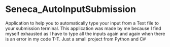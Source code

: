 # Seneca_AutoInputSubmission
Application to help you to automatically type your input from a Text file to your submission terminal.
This application was made by me because I find myself exhausted as I have to type all the inputs again and again when there is an error in my code T-T. 
Just a small project from Python and C#
